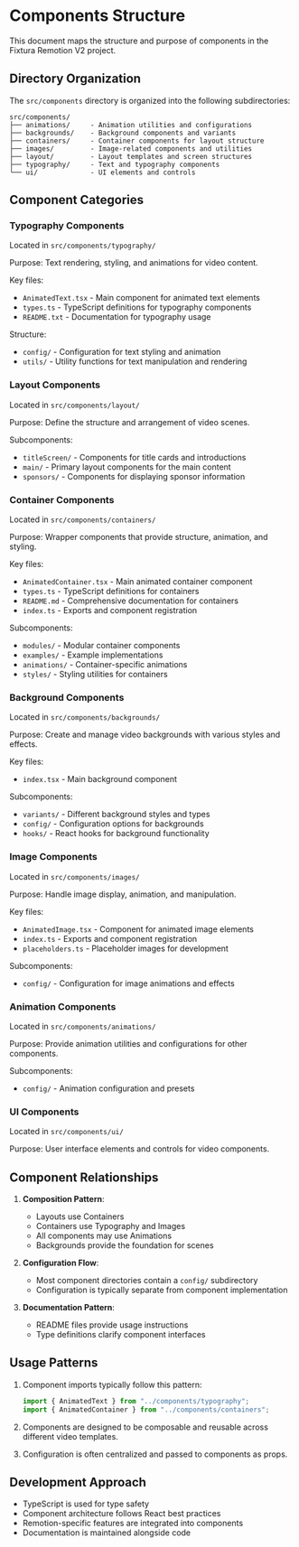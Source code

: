 # Components Structure

This document maps the structure and purpose of components in the Fixtura Remotion V2 project.

## Directory Organization

The `src/components` directory is organized into the following subdirectories:

```
src/components/
├── animations/     - Animation utilities and configurations
├── backgrounds/    - Background components and variants
├── containers/     - Container components for layout structure
├── images/         - Image-related components and utilities
├── layout/         - Layout templates and screen structures
├── typography/     - Text and typography components
└── ui/             - UI elements and controls
```

## Component Categories

### Typography Components

Located in `src/components/typography/`

Purpose: Text rendering, styling, and animations for video content.

Key files:

- `AnimatedText.tsx` - Main component for animated text elements
- `types.ts` - TypeScript definitions for typography components
- `README.txt` - Documentation for typography usage

Structure:

- `config/` - Configuration for text styling and animation
- `utils/` - Utility functions for text manipulation and rendering

### Layout Components

Located in `src/components/layout/`

Purpose: Define the structure and arrangement of video scenes.

Subcomponents:

- `titleScreen/` - Components for title cards and introductions
- `main/` - Primary layout components for the main content
- `sponsors/` - Components for displaying sponsor information

### Container Components

Located in `src/components/containers/`

Purpose: Wrapper components that provide structure, animation, and styling.

Key files:

- `AnimatedContainer.tsx` - Main animated container component
- `types.ts` - TypeScript definitions for containers
- `README.md` - Comprehensive documentation for containers
- `index.ts` - Exports and component registration

Subcomponents:

- `modules/` - Modular container components
- `examples/` - Example implementations
- `animations/` - Container-specific animations
- `styles/` - Styling utilities for containers

### Background Components

Located in `src/components/backgrounds/`

Purpose: Create and manage video backgrounds with various styles and effects.

Key files:

- `index.tsx` - Main background component

Subcomponents:

- `variants/` - Different background styles and types
- `config/` - Configuration options for backgrounds
- `hooks/` - React hooks for background functionality

### Image Components

Located in `src/components/images/`

Purpose: Handle image display, animation, and manipulation.

Key files:

- `AnimatedImage.tsx` - Component for animated image elements
- `index.ts` - Exports and component registration
- `placeholders.ts` - Placeholder images for development

Subcomponents:

- `config/` - Configuration for image animations and effects

### Animation Components

Located in `src/components/animations/`

Purpose: Provide animation utilities and configurations for other components.

Subcomponents:

- `config/` - Animation configuration and presets

### UI Components

Located in `src/components/ui/`

Purpose: User interface elements and controls for video components.

## Component Relationships

1. **Composition Pattern**:

   - Layouts use Containers
   - Containers use Typography and Images
   - All components may use Animations
   - Backgrounds provide the foundation for scenes

2. **Configuration Flow**:

   - Most component directories contain a `config/` subdirectory
   - Configuration is typically separate from component implementation

3. **Documentation Pattern**:
   - README files provide usage instructions
   - Type definitions clarify component interfaces

## Usage Patterns

1. Component imports typically follow this pattern:

   ```typescript
   import { AnimatedText } from "../components/typography";
   import { AnimatedContainer } from "../components/containers";
   ```

2. Components are designed to be composable and reusable across different video templates.

3. Configuration is often centralized and passed to components as props.

## Development Approach

- TypeScript is used for type safety
- Component architecture follows React best practices
- Remotion-specific features are integrated into components
- Documentation is maintained alongside code
